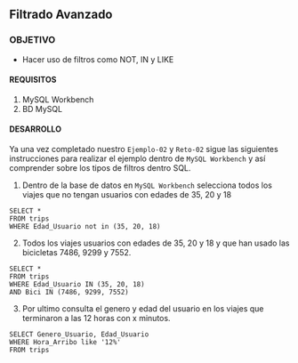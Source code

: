 ## Filtrado Avanzado

### OBJETIVO 
 - Hacer uso de filtros como NOT, IN y LIKE

#### REQUISITOS 
1. MySQL Workbench
2. BD MySQL

#### DESARROLLO

Ya una vez completado nuestro `Ejemplo-02` y `Reto-02` sigue las siguientes instrucciones para realizar el ejemplo dentro de `MySQL Workbench` y así comprender sobre los tipos de filtros dentro SQL.

1. Dentro de la base de datos en `MySQL Workbench` selecciona todos los viajes que no tengan usuarios con edades de 35, 20 y 18
```
SELECT *
FROM trips
WHERE Edad_Usuario not in (35, 20, 18)
```
2. Todos los viajes usuarios con edades de 35, 20 y 18 y que han usado las bicicletas 7486, 9299 y 7552.
```
SELECT *
FROM trips
WHERE Edad_Usuario IN (35, 20, 18)
AND Bici IN (7486, 9299, 7552)
```
3. Por ultimo consulta el genero y edad del usuario en los viajes que terminaron a las 12 horas con x minutos.
```
SELECT Genero_Usuario, Edad_Usuario
WHERE Hora_Arribo like '12%'
FROM trips
```